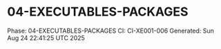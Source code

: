 # 04-EXECUTABLES-PACKAGES
Phase: 04-EXECUTABLES-PACKAGES
CI: CI-XE001-006
Generated: Sun Aug 24 22:41:25 UTC 2025
